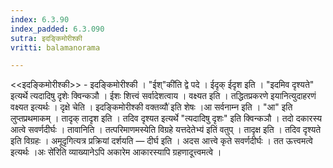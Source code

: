 ```yaml
---
index: 6.3.90
index_padded: 6.3.090
sutra: इदङ्किमोरीश्की
vritti: balamanorama

---
```

<<इदङ्किमोरीश्की>> - इदङ्किमोरीश्की । "ईश्"की॑ति द्वे पदे । ईदृक् ईदृश इति । "इदमिव दृश्यते" इत्यर्थे त्यदादिषु दृशेः क्विन्कञौ । ईशः शित्त्वं सर्वादेशत्वाय । वक्ष्यत इति । तद्धितप्रकरणे इयानित्युदाहरणं वक्ष्यत इत्यर्थः । दृक्षे चेति । इदङ्किमोरीश्की वक्तव्यौ॑ इति शेषः ।आ सर्वनाम्न इति । "आ" इति लुप्तप्रथमाकम् । तादृक् तादृश इति । तदिव दृश्यत इत्यर्थे "त्यदादिषु दृशः" इति क्विन्कञौ । तदो दकारस्य आत्वे सवर्णदीर्घः । तावानिति । तत्परिमाणमस्येति विग्रहे यत्तदेतेभ्य॑ इतिं वतुप् । तादृक्ष इति । तदिव दृश्यते इति विग्रहः । अमूदृगित्यत्र प्रक्रियां दर्शयति — दीर्घ इति । अदस आत्त्वे कृते सवर्णदीर्घः । तत ऊत्त्वमत्वे इत्यर्थः ।अः से॑रिति व्याख्यानेऽपि अकारेम आकारस्यापि ग्रहणादूत्त्वमत्वे । 